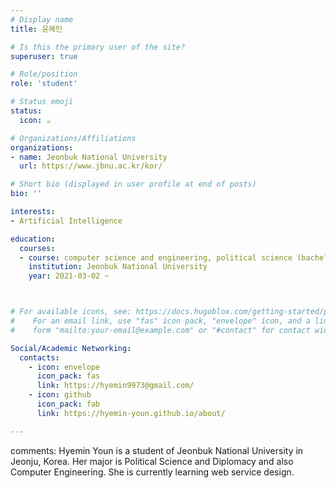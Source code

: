 ```yaml
---
# Display name
title: 윤혜민

# Is this the primary user of the site?
superuser: true

# Role/position
role: 'student'

# Status emoji
status:
  icon: ☕️

# Organizations/Affiliations
organizations:
- name: Jeonbuk National University
  url: https://www.jbnu.ac.kr/kor/

# Short bio (displayed in user profile at end of posts)
bio: ''

interests:
- Artificial Intelligence

education:
  courses:
  - course: computer science and engineering, political science (bacheler's degree)
    institution: Jeonbuk National University
    year: 2021-03-02 ~



# For available icons, see: https://docs.hugoblox.com/getting-started/page-builder/#icons
#    For an email link, use "fas" icon pack, "envelope" icon, and a link in the
#    form "mailto:your-email@example.com" or "#contact" for contact widget.

Social/Academic Networking:
  contacts:
    - icon: envelope
      icon_pack: fas
      link: https://hyemin9973@gmail.com/
    - icon: github
      icon_pack: fab
      link: https://hyemin-youn.github.io/about/

---
```

comments:
 Hyemin Youn is a student of Jeonbuk National University in Jeonju, Korea. Her major is Political Science and Diplomacy and also Computer Engineering. She is currently learning web service design.



